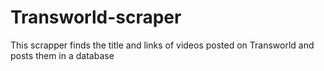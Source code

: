 # Transworld-scraper
This scrapper finds the title and links of videos posted on Transworld and posts them in a database
